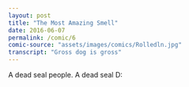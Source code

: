 ```yaml
---
layout: post
title: "The Most Amazing Smell"
date: 2016-06-07
permalink: /comic/6
comic-source: "assets/images/comics/Rolledln.jpg"
transcript: "Gross dog is gross"
---
```


A dead seal people. A dead seal D:
